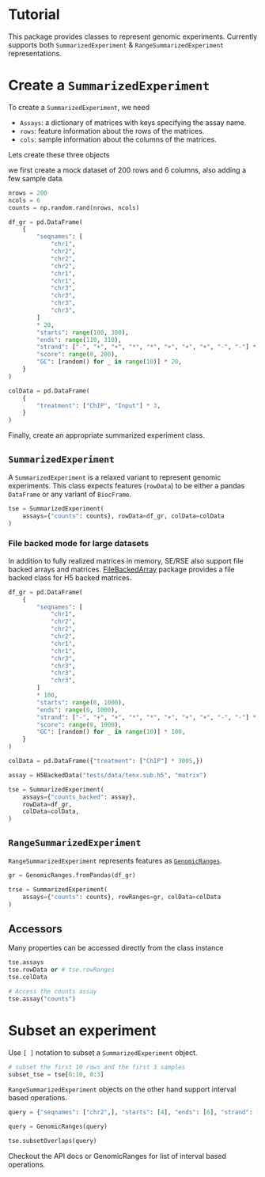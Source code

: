 # Tutorial

This package provides classes to represent genomic experiments. Currently supports both `SummarizedExperiment` & `RangeSummarizedExperiment` representations.

# Create a `SummarizedExperiment`

To create a `SummarizedExperiment`, we need

- `Assays`: a dictionary of matrices with keys specifying the assay name. 
- `rows`: feature information about the rows of the matrices.
- `cols`: sample information about the columns of the matrices.

Lets create these three objects

we first create a mock dataset of 200 rows and 6 columns, also adding a few sample data.

```python
nrows = 200
ncols = 6
counts = np.random.rand(nrows, ncols)

df_gr = pd.DataFrame(
    {
        "seqnames": [
            "chr1",
            "chr2",
            "chr2",
            "chr2",
            "chr1",
            "chr1",
            "chr3",
            "chr3",
            "chr3",
            "chr3",
        ]
        * 20,
        "starts": range(100, 300),
        "ends": range(110, 310),
        "strand": ["-", "+", "+", "*", "*", "+", "+", "+", "-", "-"] * 20,
        "score": range(0, 200),
        "GC": [random() for _ in range(10)] * 20,
    }
)

colData = pd.DataFrame(
    {
        "treatment": ["ChIP", "Input"] * 3,
    }
)
```

Finally, create an appropriate summarized experiment class. 

## `SummarizedExperiment`

A `SummarizedExperiment` is a relaxed variant to represent genomic experiments. This class expects features (`rowData`) to be either a pandas `DataFrame` or any variant of `BiocFrame`.

```python
tse = SummarizedExperiment(
    assays={"counts": counts}, rowData=df_gr, colData=colData
)
```

### File backed mode for large datasets

In addition to fully realized matrices in memory, SE/RSE also support file backed arrays and matrices. [FileBackedArray](https://github.com/BiocPy/FileBackedArray) package provides a file backed class for H5 backed matrices.

```python
df_gr = pd.DataFrame(
    {
        "seqnames": [
            "chr1",
            "chr2",
            "chr2",
            "chr2",
            "chr1",
            "chr1",
            "chr3",
            "chr3",
            "chr3",
            "chr3",
        ]
        * 100,
        "starts": range(0, 1000),
        "ends": range(0, 1000),
        "strand": ["-", "+", "+", "*", "*", "+", "+", "+", "-", "-"] * 100,
        "score": range(0, 1000),
        "GC": [random() for _ in range(10)] * 100,
    }
)

colData = pd.DataFrame({"treatment": ["ChIP"] * 3005,})

assay = H5BackedData("tests/data/tenx.sub.h5", "matrix")

tse = SummarizedExperiment(
    assays={"counts_backed": assay},
    rowData=df_gr,
    colData=colData,
)
```

##  `RangeSummarizedExperiment`

`RangeSummarizedExperiment` represents features as [`GenomicRanges`](https://github.com/BiocPy/GenomicRanges).

```python
gr = GenomicRanges.fromPandas(df_gr)

trse = SummarizedExperiment(
    assays={"counts": counts}, rowRanges=gr, colData=colData
)
```

## Accessors

Many properties can be accessed directly from the class instance

```python
tse.assays
tse.rowData or # tse.rowRanges
tse.colData

# Access the counts assay
tse.assay("counts")
```

# Subset an experiment

Use `[ ]` notation to subset a `SummarizedExperiment` object. 

```python
# subset the first 10 rows and the first 3 samples
subset_tse = tse[0:10, 0:3]
```

`RangeSummarizedExperiment` objects on the other hand support interval based operations.


```python
query = {"seqnames": ["chr2",], "starts": [4], "ends": [6], "strand": ["+"]}

query = GenomicRanges(query)

tse.subsetOverlaps(query)
```

Checkout the API docs or GenomicRanges for list of interval based operations.

